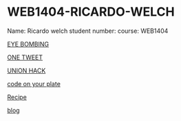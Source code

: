 # WEB1404-RICARDO-WELCH

Name: Ricardo welch
student number: 
course: WEB1404




[EYE BOMBING](https://github.com/TresFriends/EyeBombing)



[ONE TWEET](https://github.com/Dirtyart1/one-tweet-research)



[UNION HACK](https://github.com/Mhossain360/FLAG-3/blob/master/Presentation.md)



[code on your plate](https://github.com/Dirtyart1/WEB14103-Ricardo-Welch)


[Recipe](https://thimbleprojects.org/dirtyart1/145116)


[blog](http://fourthfloor.raveweb.net/rwelch/)
